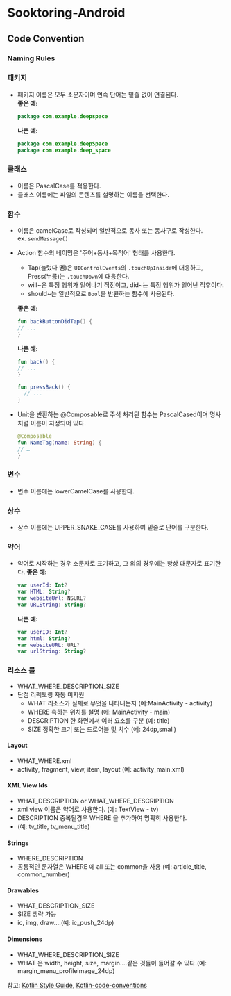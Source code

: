 # Sooktoring-Android

## Code Convention
### Naming Rules
### 패키지
- 패키지 이름은 모두 소문자이며 연속 단어는 밑줄 없이 연결된다.   
  **좋은 예:**
  ```kotlin
  package com.example.deepspace
  ```
  **나쁜 예:**
  ```kotlin
  package com.example.deepSpace
  package com.example.deep_space
  ```

### 클래스
- 이름은 PascalCase를 적용한다.
- 클래스 이름에는 파일의 콘텐츠를 설명하는 이름을 선택한다.

### 함수
- 이름은 camelCase로 작성되며 일반적으로 동사 또는 동사구로 작성한다.   
  ex. ```sendMessage()```
- Action 함수의 네이밍은 '주어+동사+목적어' 형태를 사용한다.
  - Tap(눌렀다 뗌)은 ```UIControlEvents```의 ```.touchUpInside```에 대응하고,   
    Press(누름)는 ```.touchDown```에 대응한다.
  - will~은 특정 행위가 일어나기 직전이고, did~는 특정 행위가 일어난 직후이다.
  - should~는 일반적으로 ```Bool```을 반환하는 함수에 사용된다.   
  
  
  **좋은 예:**
  ```kotlin
  fun backButtonDidTap() {
  // ...
  }
  ```
  **나쁜 예:**
  ```kotlin
  fun back() {
  // ...
  }

  fun pressBack() {
    // ...
  }
  ```
- Unit을 반환하는 @Composable로 주석 처리된 함수는 PascalCased이며 명사처럼 이름이 지정되어 있다.
  ```kotlin
  @Composable
  fun NameTag(name: String) {
  // …
  }
  ```
### 변수
- 변수 이름에는 lowerCamelCase를 사용한다.

### 상수
- 상수 이름에는 UPPER_SNAKE_CASE를 사용하여 밑줄로 단어를 구분한다.

### 약어
- 약어로 시작하는 경우 소문자로 표기하고, 그 외의 경우에는 항상 대문자로 표기한다.
  **좋은 예:**
  ```kotlin
  var userId: Int?
  var HTML: String?
  var websiteUrl: NSURL?
  var URLString: String?
  ```
  **나쁜 예:**
  ```kotlin
  var userID: Int?
  var html: String?
  var websiteURL: URL?
  var urlString: String?
  ```
  
### 리소스 룰 
- WHAT_WHERE_DESCRIPTION_SIZE
- 단점 리펙토링 자동 미지원
  - WHAT 리소스가 실제로 무엇을 나타내는지 (예:MainActivity - activity)
  - WHERE 속하는 위치를 설명 (에: MainActivity - main)
  - DESCRIPTION 한 화면에서 여러 요소를 구분 (예: title)
  - SIZE 정확한 크기 또는 드로어블 및 치수 (예: 24dp,small)
  
#### Layout 
- WHAT_WHERE.xml
- activity, fragment, view, item, layout (예: activity_main.xml)

#### XML View Ids
- WHAT_DESCRIPTION  or WHAT_WHERE_DESCRIPTION
- xml view 이름은 약어로 사용한다. (예: TextView - tv)
- DESCRIPTION 중복될경우 WHERE 을 추가하여 명확히 사용한다.
- (예: tv_title, tv_menu_title)

#### Strings
- WHERE_DESCRIPTION
- 공통적인 문자열은 WHERE 에 all 또는 common을 사용 (예: article_title, common_number)

#### Drawables
- WHAT_DESCRIPTION_SIZE
- SIZE 생략 가능
- ic, img, draw....(예: ic_push_24dp)

#### Dimensions
- WHAT_WHERE_DESCRIPTION_SIZE
- WHAT 은 width, height, size, margin....같은 것들이 들어갈 수 있다.(예: margin_menu_profileimage_24dp)

참고: [Kotlin Style Guide](https://developer.android.com/kotlin/style-guide#naming_2), [Kotlin-code-conventions](https://github.com/sen9040/Kotlin-code-conventions)
